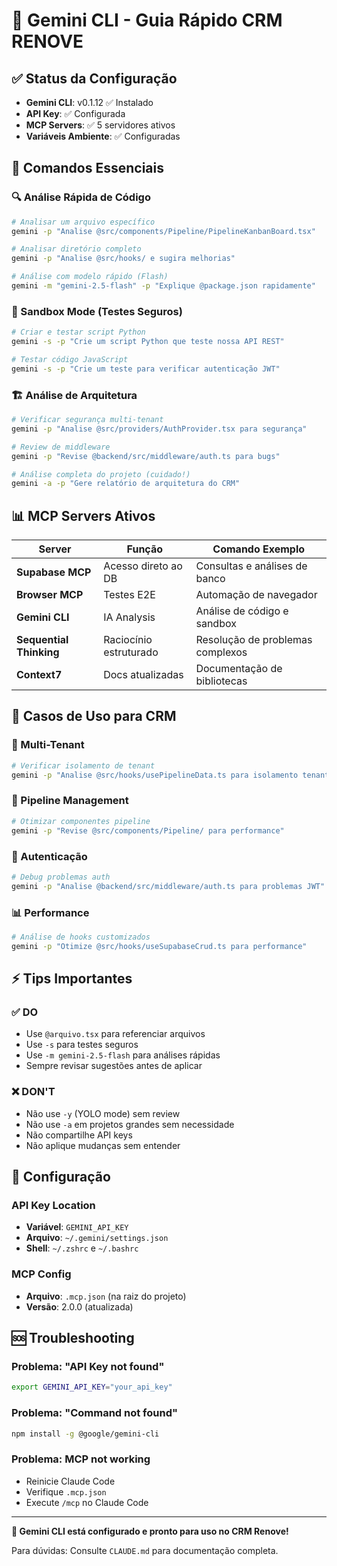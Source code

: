 # 🤖 Gemini CLI - Guia Rápido CRM RENOVE

## ✅ Status da Configuração
- **Gemini CLI**: v0.1.12 ✅ Instalado
- **API Key**: ✅ Configurada
- **MCP Servers**: ✅ 5 servidores ativos
- **Variáveis Ambiente**: ✅ Configuradas

## 🚀 Comandos Essenciais

### 🔍 Análise Rápida de Código
```bash
# Analisar um arquivo específico
gemini -p "Analise @src/components/Pipeline/PipelineKanbanBoard.tsx"

# Analisar diretório completo
gemini -p "Analise @src/hooks/ e sugira melhorias"

# Análise com modelo rápido (Flash)
gemini -m "gemini-2.5-flash" -p "Explique @package.json rapidamente"
```

### 🧪 Sandbox Mode (Testes Seguros)
```bash
# Criar e testar script Python
gemini -s -p "Crie um script Python que teste nossa API REST"

# Testar código JavaScript
gemini -s -p "Crie um teste para verificar autenticação JWT"
```

### 🏗️ Análise de Arquitetura
```bash
# Verificar segurança multi-tenant
gemini -p "Analise @src/providers/AuthProvider.tsx para segurança"

# Review de middleware
gemini -p "Revise @backend/src/middleware/auth.ts para bugs"

# Análise completa do projeto (cuidado!)
gemini -a -p "Gere relatório de arquitetura do CRM"
```

## 📊 MCP Servers Ativos

| Server | Função | Comando Exemplo |
|--------|--------|-----------------|
| **Supabase MCP** | Acesso direto ao DB | Consultas e análises de banco |
| **Browser MCP** | Testes E2E | Automação de navegador |
| **Gemini CLI** | IA Analysis | Análise de código e sandbox |
| **Sequential Thinking** | Raciocínio estruturado | Resolução de problemas complexos |
| **Context7** | Docs atualizadas | Documentação de bibliotecas |

## 🎯 Casos de Uso para CRM

### 🏢 Multi-Tenant
```bash
# Verificar isolamento de tenant
gemini -p "Analise @src/hooks/usePipelineData.ts para isolamento tenant_id"
```

### 🔄 Pipeline Management
```bash
# Otimizar componentes pipeline
gemini -p "Revise @src/components/Pipeline/ para performance"
```

### 🔐 Autenticação
```bash
# Debug problemas auth
gemini -p "Analise @backend/src/middleware/auth.ts para problemas JWT"
```

### 📊 Performance
```bash
# Análise de hooks customizados
gemini -p "Otimize @src/hooks/useSupabaseCrud.ts para performance"
```

## ⚡ Tips Importantes

### ✅ DO
- Use `@arquivo.tsx` para referenciar arquivos
- Use `-s` para testes seguros
- Use `-m gemini-2.5-flash` para análises rápidas
- Sempre revisar sugestões antes de aplicar

### ❌ DON'T
- Não use `-y` (YOLO mode) sem review
- Não use `-a` em projetos grandes sem necessidade
- Não compartilhe API keys
- Não aplique mudanças sem entender

## 🔧 Configuração

### API Key Location
- **Variável**: `GEMINI_API_KEY` 
- **Arquivo**: `~/.gemini/settings.json`
- **Shell**: `~/.zshrc` e `~/.bashrc`

### MCP Config
- **Arquivo**: `.mcp.json` (na raiz do projeto)
- **Versão**: 2.0.0 (atualizada)

## 🆘 Troubleshooting

### Problema: "API Key not found"
```bash
export GEMINI_API_KEY="your_api_key"
```

### Problema: "Command not found"
```bash
npm install -g @google/gemini-cli
```

### Problema: MCP not working
- Reinicie Claude Code
- Verifique `.mcp.json`
- Execute `/mcp` no Claude Code

---

**🎉 Gemini CLI está configurado e pronto para uso no CRM Renove!**

Para dúvidas: Consulte `CLAUDE.md` para documentação completa.